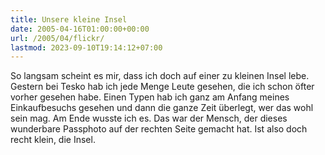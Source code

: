 ```yaml
---
title: Unsere kleine Insel
date: 2005-04-16T01:00:00+00:00
url: /2005/04/flickr/
lastmod: 2023-09-10T19:14:12+07:00
---
```

So langsam scheint es mir, dass ich doch auf einer zu kleinen Insel lebe. Gestern bei Tesko hab ich jede Menge Leute gesehen, die ich schon öfter vorher gesehen habe. Einen Typen hab ich ganz am Anfang meines Einkaufbesuchs gesehen und dann die ganze Zeit überlegt, wer das wohl sein mag. Am Ende wusste ich es. Das war der Mensch, der dieses wunderbare Passphoto auf der rechten Seite gemacht hat. Ist also doch recht klein, die Insel.
